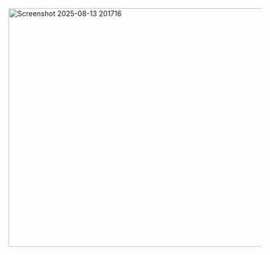 <img width="671" height="476" alt="Screenshot 2025-08-13 201716" src="https://github.com/user-attachments/assets/cf5ea9b8-b743-407a-b983-0aab37e34c0a" />
